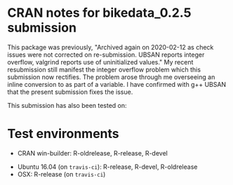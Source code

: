 # CRAN notes for bikedata_0.2.5 submission

This package was previously, "Archived again on 2020-02-12 as check issues were
not corrected on re-submission. UBSAN reports integer overflow, valgrind
reports use of uninitialized values." My recent resubmission still manifest the
integer overflow problem which this submission now rectifies. The problem arose
through me overseeing an inline conversion to <int> as part of a <long int>
variable. I have confirmed with g++ UBSAN that the present submission fixes the
issue.

This submission has also been tested on:

# Test environments

- CRAN win-builder: R-oldrelease, R-release, R-devel
* Ubuntu 16.04 (on `travis-ci`): R-release, R-devel, R-oldrelease
* OSX: R-release (on `travis-ci`)

